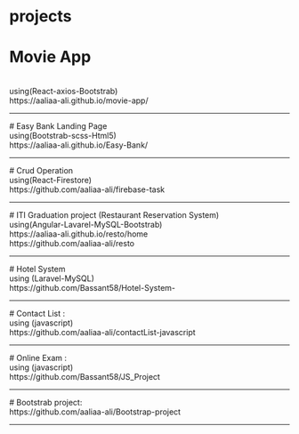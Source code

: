 # projects



# Movie App 
<br/>
using(React-axios-Bootstrab)
<br/>
https://aaliaa-ali.github.io/movie-app/
<hr/>
# Easy Bank Landing Page
<br/>
using(Bootstrab-scss-Html5)
<br/>
https://aaliaa-ali.github.io/Easy-Bank/
<hr/>
# Crud Operation  
<br/>
using(React-Firestore)
<br/>
https://github.com/aaliaa-ali/firebase-task
<hr/>
# ITI Graduation project (Restaurant Reservation System)
<br/>
using(Angular-Lavarel-MySQL-Bootstrab)
<br/>
https://aaliaa-ali.github.io/resto/home
<br/>
https://github.com/aaliaa-ali/resto
<hr/>
# Hotel System 
<br/>
using (Laravel-MySQL)
<br/>
https://github.com/Bassant58/Hotel-System-
<hr/>
# Contact List :
<br/>
using (javascript)
<br/>
https://github.com/aaliaa-ali/contactList-javascript
<hr/>
# Online Exam :
<br/>
using (javascript)
<br/>
https://github.com/Bassant58/JS_Project
<hr/>
# Bootstrab project:
<br/>
https://github.com/aaliaa-ali/Bootstrap-project
<hr/>
